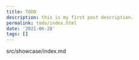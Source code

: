 ```yaml
---
title: TODO
description: this is my first post description.
permalink: todo/index.html
date: '2021-06-28'
tags: []
---
```


src/showcase/index.md

